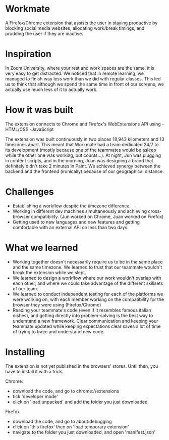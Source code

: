# Workmate
A Firefox/Chrome extension that assists the user in staying productive by blocking social media websites, allocating work/break timings, and prodding the user if they are inactive.

# Inspiration
In Zoom University, where your rest and work spaces are the same, it is very easy to get distracted. We noticed that in remote learning, we managed to finish way less work than we did with regular classes. This led us to think that although we spend the same time in front of our screens, we actually use much less of it to actually work.

# How it was built
The extension connects to Chrome and Firefox's WebExtensions API using
-HTML/CSS
-JavaScript

The extension was built continuously in two places 18,943 kilometers and 13 timezones apart. This meant that Workmate had a team dedicated 24/7 to its development (mostly because one of the teammates would be asleep while the other one was working, but counts...). At night, Jun was plugging in content scripts, and in the morning, Juan was designing a brand that definitely didn't take 2 minutes in Paint. We achieved synergy between the backend and the frontend (ironically) because of our geographical distance.

# Challenges
- Establishing a workflow despite the timezone difference.
- Working in different dev machines simultaneously and achieving cross-browser compatibility. (Jun worked on Chrome, Juan worked on Firefox)
- Getting used to new languages and new features and getting comfortable with an external API on less than two days.

# What we learned
- Working together doesn't necessarily require us to be in the same place and the same timezone. We learned to trust that our teammate wouldn't break the extension while we slept.
- We learned to design a workflow where our work wouldn't overlap with each other, and where we could take advantage of the different skillsets of our team.
- We learned to conduct independent testing for each of the platforms we were working on, with each member working on the compatibility for the browser they were using (Firefox/Chrome)
- Reading your teammate's code (even if it resembles famous italian dishes), and getting directly into problem-solving is the best way to understand a new framework. Clear communication and keeping your teammate updated while keeping expectations clear saves a lot of time of trying to trace and understand new code.


# Installing
The extension is not yet published in the browsers' stores. Until then, you have to install it with a trick.

Chrome:
- download the code, and go to chrome://extensions 
- tick 'developer mode'
- click on 'load unpacked' and add the folder you just downloaded

Firefox
- download the code, and go to about:debugging
- click on 'this firefox' then on 'load temporary extension'
- navigate to the folder you just downloaded, and open 'manifest.json'





